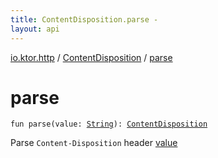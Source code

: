```yaml
---
title: ContentDisposition.parse - 
layout: api
---
```


<div class='api-docs-breadcrumbs'><a href="../index.html">io.ktor.http</a> / <a href="index.html">ContentDisposition</a> / <a href="./parse.html">parse</a></div>

# parse

<div class="signature"><code><span class="keyword">fun </span><span class="identifier">parse</span><span class="symbol">(</span><span class="parameterName" id="io.ktor.http.ContentDisposition.Companion$parse(kotlin.String)/value">value</span><span class="symbol">:</span>&nbsp;<a href="https://kotlinlang.org/api/latest/jvm/stdlib/kotlin/-string/index.html"><span class="identifier">String</span></a><span class="symbol">)</span><span class="symbol">: </span><a href="index.html"><span class="identifier">ContentDisposition</span></a></code></div>

Parse <code>Content-Disposition</code> header <a href="parse.html#io.ktor.http.ContentDisposition.Companion$parse(kotlin.String)/value">value</a>


